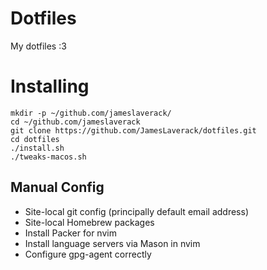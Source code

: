 # Dotfiles

My dotfiles :3

# Installing

```
mkdir -p ~/github.com/jameslaverack/
cd ~/github.com/jameslaverack
git clone https://github.com/JamesLaverack/dotfiles.git
cd dotfiles
./install.sh
./tweaks-macos.sh
```

## Manual Config

* Site-local git config (principally default email address)
* Site-local Homebrew packages
* Install Packer for nvim
* Install language servers via Mason in nvim
* Configure gpg-agent correctly
